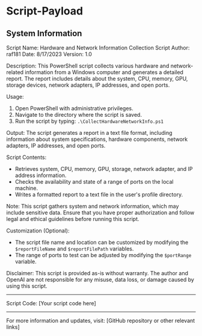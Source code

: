 # Script-Payload

## System Information 
Script Name: Hardware and Network Information Collection Script
Author: raf181
Date: 8/17/2023
Version: 1.0

Description:
This PowerShell script collects various hardware and network-related information from a Windows computer and generates a detailed report. The report includes details about the system, CPU, memory, GPU, storage devices, network adapters, IP addresses, and open ports.

Usage:
1. Open PowerShell with administrative privileges.
2. Navigate to the directory where the script is saved.
3. Run the script by typing: `.\CollectHardwareNetworkInfo.ps1`

Output:
The script generates a report in a text file format, including information about system specifications, hardware components, network adapters, IP addresses, and open ports.

Script Contents:
- Retrieves system, CPU, memory, GPU, storage, network adapter, and IP address information.
- Checks the availability and state of a range of ports on the local machine.
- Writes a formatted report to a text file in the user's profile directory.

Note: This script gathers system and network information, which may include sensitive data. Ensure that you have proper authorization and follow legal and ethical guidelines before running this script.

Customization (Optional):
- The script file name and location can be customized by modifying the `$reportFileName` and `$reportFilePath` variables.
- The range of ports to test can be adjusted by modifying the `$portRange` variable.

Disclaimer:
This script is provided as-is without warranty. The author and OpenAI are not responsible for any misuse, data loss, or damage caused by using this script.

---

Script Code:
[Your script code here]

---

For more information and updates, visit: [GitHub repository or other relevant links]
